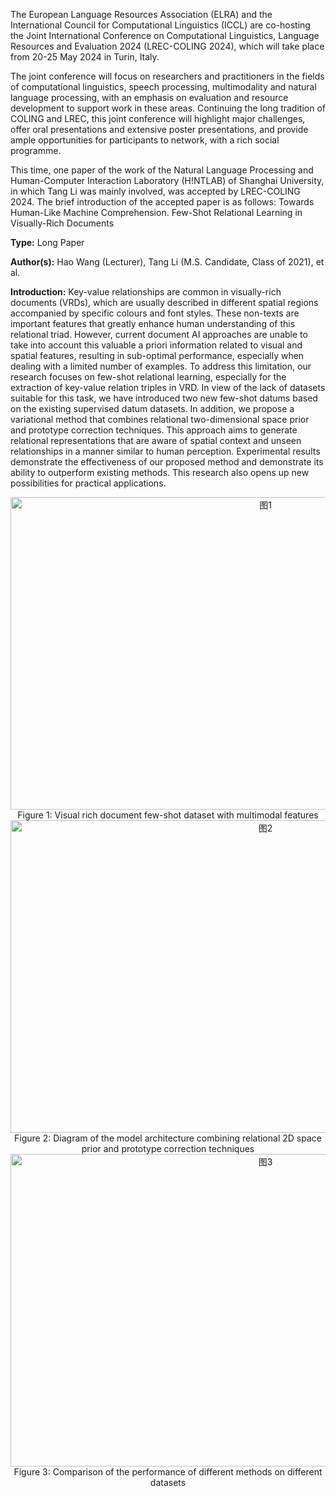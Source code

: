 The European Language Resources Association (ELRA) and the International Council for Computational Linguistics (ICCL) are co-hosting the Joint International Conference on Computational Linguistics, Language Resources and Evaluation 2024 (LREC-COLING 2024), which will take place from 20-25 May 2024 in Turin, Italy.

The joint conference will focus on researchers and practitioners in the fields of computational linguistics, speech processing, multimodality and natural language processing, with an emphasis on evaluation and resource development to support work in these areas. Continuing the long tradition of COLING and LREC, this joint conference will highlight major challenges, offer oral presentations and extensive poster presentations, and provide ample opportunities for participants to network, with a rich social programme.

This time, one paper of the work of the Natural Language Processing and Human-Computer Interaction Laboratory (H!NTLAB) of Shanghai University, in which Tang Li was mainly involved, was accepted by LREC-COLING 2024.
The brief introduction of the accepted paper is as follows:
Towards Human-Like Machine Comprehension. 
Few-Shot Relational Learning in Visually-Rich Documents

**Type:** 
Long Paper

**Author(s):**
Hao Wang (Lecturer), Tang Li (M.S. Candidate, Class of 2021), et al.

**Introduction:** 
Key-value relationships are common in visually-rich documents (VRDs), which are usually described in different spatial regions accompanied by specific colours and font styles. These non-texts are important features that greatly enhance human understanding of this relational triad. However, current document AI approaches are unable to take into account this valuable a priori information related to visual and spatial features, resulting in sub-optimal performance, especially when dealing with a limited number of examples. To address this limitation, our research focuses on few-shot relational learning, especially for the extraction of key-value relation triples in VRD. In view of the lack of datasets suitable for this task, we have introduced two new few-shot datums based on the existing supervised datum datasets. In addition, we propose a variational method that combines relational two-dimensional space prior and prototype correction techniques. This approach aims to generate relational representations that are aware of spatial context and unseen relationships in a manner similar to human perception. Experimental results demonstrate the effectiveness of our proposed method and demonstrate its ability to outperform existing methods. This research also opens up new possibilities for practical applications.

<div  align="center">    
<img src="../../assets/img/news/announcement_5_p1.png" width = "800" height = "500" alt="图1" align=center />
</div>
<div style="text-align:center">Figure 1: Visual rich document few-shot dataset with multimodal features</div>


<div  align="center">    
<img src="../../assets/img/news/announcement_5_p2.png" width = "800" height = "500" alt="图2" align=center />
</div>
<div style="text-align:center">Figure 2: Diagram of the model architecture combining relational 2D space prior and prototype correction techniques</div>
<div  align="center">    
<img src="../../assets/img/news/announcement_5_p3.png" width = "800" height = "500" alt="图3" align=center />
</div>
<div style="text-align:center">Figure 3: Comparison of the performance of different methods on different datasets</div>
